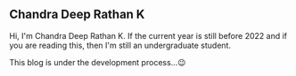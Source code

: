 ## Chandra Deep Rathan K

Hi, I'm Chandra Deep Rathan K. If the current year is still before 2022 and if you are reading this, then I'm still an undergraduate student.


This blog is under the development process...😉
